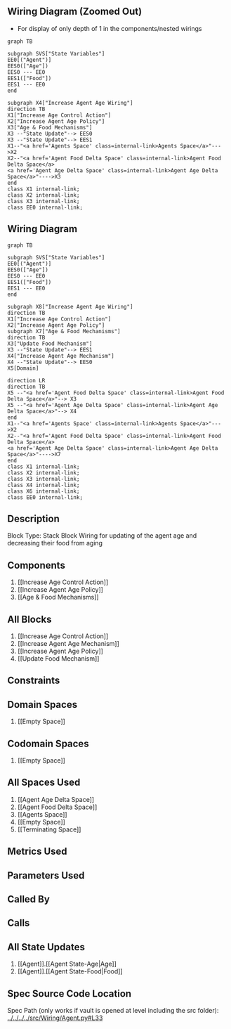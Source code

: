 ## Wiring Diagram (Zoomed Out)

- For display of only depth of 1 in the components/nested wirings
```mermaid
graph TB

subgraph SVS["State Variables"]
EE0[("Agent")]
EES0(["Age"])
EES0 --- EE0
EES1(["Food"])
EES1 --- EE0
end

subgraph X4["Increase Agent Age Wiring"]
direction TB
X1["Increase Age Control Action"]
X2["Increase Agent Age Policy"]
X3["Age & Food Mechanisms"]
X3 --"State Update"--> EES0
X3 --"State Update"--> EES1
X1--"<a href='Agents Space' class=internal-link>Agents Space</a>"--->X2
X2--"<a href='Agent Food Delta Space' class=internal-link>Agent Food Delta Space</a>
<a href='Agent Age Delta Space' class=internal-link>Agent Age Delta Space</a>"---->X3
end
class X1 internal-link;
class X2 internal-link;
class X3 internal-link;
class EE0 internal-link;

```

## Wiring Diagram

```mermaid
graph TB

subgraph SVS["State Variables"]
EE0[("Agent")]
EES0(["Age"])
EES0 --- EE0
EES1(["Food"])
EES1 --- EE0
end

subgraph X8["Increase Agent Age Wiring"]
direction TB
X1["Increase Age Control Action"]
X2["Increase Agent Age Policy"]
subgraph X7["Age & Food Mechanisms"]
direction TB
X3["Update Food Mechanism"]
X3 --"State Update"--> EES1
X4["Increase Agent Age Mechanism"]
X4 --"State Update"--> EES0
X5[Domain]

direction LR
direction TB
X5 --"<a href='Agent Food Delta Space' class=internal-link>Agent Food Delta Space</a>"--> X3
X5 --"<a href='Agent Age Delta Space' class=internal-link>Agent Age Delta Space</a>"--> X4
end
X1--"<a href='Agents Space' class=internal-link>Agents Space</a>"--->X2
X2--"<a href='Agent Food Delta Space' class=internal-link>Agent Food Delta Space</a>
<a href='Agent Age Delta Space' class=internal-link>Agent Age Delta Space</a>"---->X7
end
class X1 internal-link;
class X2 internal-link;
class X3 internal-link;
class X4 internal-link;
class X6 internal-link;
class EE0 internal-link;

```

## Description

Block Type: Stack Block
Wiring for updating of the agent age and decreasing their food from aging
## Components
1. [[Increase Age Control Action]]
2. [[Increase Agent Age Policy]]
3. [[Age & Food Mechanisms]]

## All Blocks
1. [[Increase Age Control Action]]
2. [[Increase Agent Age Mechanism]]
3. [[Increase Agent Age Policy]]
4. [[Update Food Mechanism]]

## Constraints

## Domain Spaces
1. [[Empty Space]]

## Codomain Spaces
1. [[Empty Space]]

## All Spaces Used
1. [[Agent Age Delta Space]]
2. [[Agent Food Delta Space]]
3. [[Agents Space]]
4. [[Empty Space]]
5. [[Terminating Space]]

## Metrics Used

## Parameters Used

## Called By

## Calls

## All State Updates
1. [[Agent]].[[Agent State-Age|Age]]
2. [[Agent]].[[Agent State-Food|Food]]

## Spec Source Code Location

Spec Path (only works if vault is opened at level including the src folder): [../../../../src/Wiring/Agent.py#L33](../../../../src/Wiring/Agent.py#L33)

